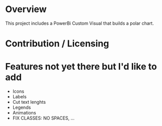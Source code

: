 # Overview

This project includes a PowerBi Custom Visual that builds a polar chart. 

# Contribution / Licensing


# Features not yet there but I'd like to add

- Icons
- Labels
- Cut text lenghts
- Legends
- Animations
- FIX CLASSES: NO SPACES, ...
